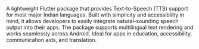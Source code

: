A lightweight Flutter package that provides Text-to-Speech (TTS) support for most major Indian languages. Built with simplicity and accessibility in mind, it allows developers to easily integrate natural-sounding speech output into their apps. The package supports multilingual text rendering and works seamlessly across Android. Ideal for apps in education, accessibility, communication aids, and translation.
